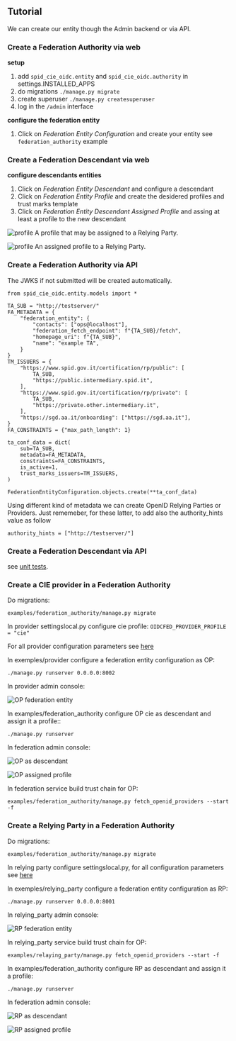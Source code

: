 ## Tutorial

We can create our entity though the Admin backend or via API.

### Create a Federation Authority via web

__setup__
1. add `spid_cie_oidc.entity` and `spid_cie_oidc.authority` in settings.INSTALLED_APPS
2. do migrations `./manage.py migrate`
3. create superuser `./manage.py createsuperuser`
4. log in the `/admin` interface

__configure the federation entity__
1. Click on _Federation Entity Configuration_ and create your entity see `federation_authority` example


### Create a Federation Descendant via web

__configure descendants entities__
1. Click on _Federation Entity Descendant_ and configure a descendant
2. Click on _Federation Entity Profile_ and create the desidered profiles and trust marks template
3. Click on _Federation Entity Descendant Assigned Profile_ and assing at least a profile to the new descendant


![profile](images/profiles.png)
A profile that may be assigned to a Relying Party.


![profile](images/assigned_profile.png)
An assigned profile to a Relying Party.


### Create a Federation Authority via API

The JWKS if not submitted will be created automatically.

````
from spid_cie_oidc.entity.models import *

TA_SUB = "http://testserver/"
FA_METADATA = {
    "federation_entity": {
        "contacts": ["ops@localhost"],
        "federation_fetch_endpoint": f"{TA_SUB}/fetch",
        "homepage_uri": f"{TA_SUB}",
        "name": "example TA",
    }
}
TM_ISSUERS = {
    "https://www.spid.gov.it/certification/rp/public": [
        TA_SUB,
        "https://public.intermediary.spid.it",
    ],
    "https://www.spid.gov.it/certification/rp/private": [
        TA_SUB,
        "https://private.other.intermediary.it",
    ],
    "https://sgd.aa.it/onboarding": ["https://sgd.aa.it"],
}
FA_CONSTRAINTS = {"max_path_length": 1}

ta_conf_data = dict(
    sub=TA_SUB,
    metadata=FA_METADATA,
    constraints=FA_CONSTRAINTS,
    is_active=1,
    trust_marks_issuers=TM_ISSUERS,
)

FederationEntityConfiguration.objects.create(**ta_conf_data)
````

Using different kind of metadata we can create OpenID Relying Parties or Providers.
Just rememeber, for these latter, to add also the authority_hints value as follow

````
authority_hints = ["http://testserver/"]
````

### Create a Federation Descendant via API

see [unit tests](https://github.com/peppelinux/spid-cie-oidc-django/blob/main/spid_cie_oidc/authority/tests/test_02_trust_anchor_intermediary.py#L32).


### Create a CIE provider in a Federation Authority


Do migrations:

 ````examples/federation_authority/manage.py migrate````

In provider settingslocal.py configure cie profile:  ````OIDCFED_PROVIDER_PROFILE = "cie"````

For all provider configuration parameters see [here](https://github.com/francescatronconi/spid-cie-oidc-django/blob/newbranch/docs/technical_specifications/PROVIDER.md) 

In exemples/provider configure a federation entity configuration as OP:

````
./manage.py runserver 0.0.0.0:8002
````
In provider admin console:

![OP federation entity](images/op_federation_entity.png)

In examples/federation_authority configure OP cie as descendant and assign it a profile::

````
./manage.py runserver
````

In federation admin console:

![OP as descendant](images/op_descendant.png)

![OP assigned profile](images/op_assigned_profile.png)

In federation service build trust chain for OP:

````
examples/federation_authority/manage.py fetch_openid_providers --start -f
````

### Create a Relying Party in a Federation Authority

Do migrations:

 ````examples/federation_authority/manage.py migrate````

In relying party configure settingslocal.py, for all configuration parameters see [here](https://github.com/italia/spid-cie-oidc-django/blob/dev/docs/technical_specifications/RELYING_PARTY.md) 

In exemples/relying_party configure a federation entity configuration as RP:

````
./manage.py runserver 0.0.0.0:8001
````
In relying_party admin console:

![RP federation entity](images/rp_federation_entity.png)

In relying_party service build trust chain for OP:

````
examples/relaying_party/manage.py fetch_openid_providers --start -f
````

In examples/federation_authority configure RP as descendant and assign it a profile:

````
./manage.py runserver
````

In federation admin console:

![RP as descendant](images/rp_descendant.png)

![RP assigned profile](images/rp_assigned_profile.png)


